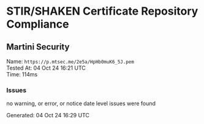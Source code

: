 # STIR/SHAKEN Certificate Repository Compliance

## Martini Security

Name: `https://p.mtsec.me/2e5a/HpHb0muK6_5J.pem`\
Tested At: 04 Oct 24 16:21 UTC\
Time: 114ms

### Issues

no warning, or error, or notice date level issues were found

Generated: 04 Oct 24 16:29 UTC